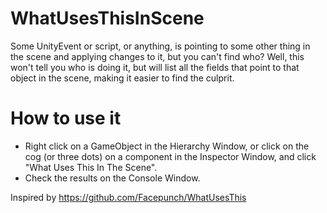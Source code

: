 # WhatUsesThisInScene

Some UnityEvent or script, or anything, is pointing to some other thing in the scene and applying changes to it, but you can't find who? Well, this won't tell you who is doing it, but will list all the fields that point to that object in the scene, making it easier to find the culprit.

# How to use it
- Right click on a GameObject in the Hierarchy Window, or click on the cog (or three dots) on a component in the Inspector Window, and click "What Uses This In The Scene".
- Check the results on the Console Window.

Inspired by https://github.com/Facepunch/WhatUsesThis
